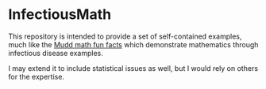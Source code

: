 # InfectiousMath
This repository is intended to provide a set of self-contained examples, much like the [Mudd math fun facts](https://math.hmc.edu/funfacts/) which demonstrate mathematics through infectious disease examples.

I may extend it to include statistical issues as well, but I would rely on others for the expertise.
